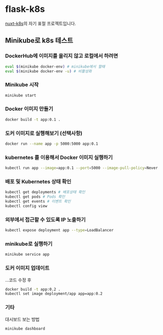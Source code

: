 # flask-k8s

[nuxt-k8s](https://github.com/ChangJoo-Park/nuxt-k8s)의 자기 표절 프로젝트입니다.

## Minikube로 k8s 테스트

### DockerHub에 이미지를 올리지 않고 로컬에서 하려면

```bash
eval $(minikube docker-env) # minikube에서 할때
eval $(minikube docker-env -u) # 비활성화
```

### Minikube 시작

```bash
minikube start
```

### Docker 이미지 만들기

```bash
docker build -t app:0.1 .
```

### 도커 이미지로 실행해보기 (선택사항)

```bash
docker run --name app -p 5000:5000 app:0.1
```

### kubernetes 를 이용해서 Docker 이미지 실행하기

```bash
kubectl run app --image=app:0.1 --port=5000 --image-pull-policy=Never
```

### 배포 및 Kubernetes 상태 확인

```bash
kubectl get deployments # 배포상태 확인
kubectl get pods # Pods 확인
kubectl get events # 이벤트 확인
kubectl config view
```


### 외부에서 접근할 수 있도록 IP 노출하기

```bash
kubectl expose deployment app --type=LoadBalancer
```

### minikube로 실행하기

```bash
minikube service app
```

### 도커 이미지 업데이트

...코드 수정 후

```bash
docker build -t app:0.2 .
kubectl set image deployment/app app=app:0.2
```


### 기타

대시보드 보는 방법

```bash
minikube dashboard
```

